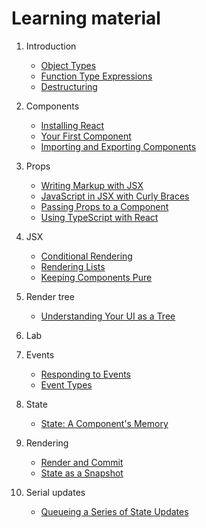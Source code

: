 # Learning material

1. Introduction
   - [Object Types](https://www.typescriptlang.org/docs/handbook/2/objects.html)
   - [Function Type Expressions](https://www.typescriptlang.org/docs/handbook/2/functions.html#function-type-expressions)
   - [Destructuring](https://developer.mozilla.org/en-US/docs/Web/JavaScript/Reference/Operators/Destructuring)

2. Components
   - [Installing React](https://github.com/582-41F-VA/starter)
   - [Your First Component](https://react.dev/learn/your-first-component)
   - [Importing and Exporting Components](https://react.dev/learn/importing-and-exporting-components)

3. Props
   - [Writing Markup with JSX](https://react.dev/learn/writing-markup-with-jsx)
   - [JavaScript in JSX with Curly Braces](https://react.dev/learn/javascript-in-jsx-with-curly-braces)
   - [Passing Props to a Component](https://react.dev/learn/passing-props-to-a-component)
   - [Using TypeScript with React](https://react.dev/learn/typescript#typescript-with-react-components)

4. JSX
   - [Conditional Rendering](https://react.dev/learn/conditional-rendering)
   - [Rendering Lists](https://react.dev/learn/rendering-lists)
   - [Keeping Components Pure](https://react.dev/learn/keeping-components-pure)

5. Render tree
   - [Understanding Your UI as a Tree](https://react.dev/learn/understanding-your-ui-as-a-tree)

6. Lab

7. Events
   - [Responding to Events](https://react.dev/learn/responding-to-events)
   - [Event Types](https://github.com/DefinitelyTyped/DefinitelyTyped/blob/b580df54c0819ec9df62b0835a315dd48b8594a9/types/react/index.d.ts#L1247C1-L1373)

8. State
   - [State: A Component's Memory](https://react.dev/learn/state-a-components-memory)

9. Rendering
   - [Render and Commit](https://react.dev/learn/render-and-commit)
   - [State as a Snapshot](https://react.dev/learn/state-as-a-snapshot)

10. Serial updates
    - [Queueing a Series of State Updates](https://react.dev/learn/queueing-a-series-of-state-updates)

